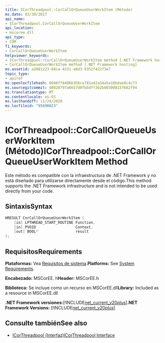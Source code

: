```yaml
---
title: ICorThreadpool::CorCallOrQueueUserWorkItem (Método)
ms.date: 03/30/2017
api_name:
- ICorThreadpool.CorCallOrQueueUserWorkItem
api_location:
- mscoree.dll
api_type:
- COM
f1_keywords:
- CorCallOrQueueUserWorkItem
helpviewer_keywords:
- ICorThreadpool::CorCallOrQueueUserWorkItem method [.NET Framework hosting]
- CorCallOrQueueUserWorkItem method [.NET Framework hosting]
ms.assetid: a2081223-84ca-4331-a8d3-9352f422f3e7
topic_type:
- apiref
ms.openlocfilehash: 6046ff8486b356ca781a42a34a5a18bdae8c4c73
ms.sourcegitcommit: d8020797a6657d0fbbdff362b80300815f682f94
ms.translationtype: MT
ms.contentlocale: es-ES
ms.lasthandoff: 11/24/2020
ms.locfileid: "95690023"
---
```

# <a name="icorthreadpoolcorcallorqueueuserworkitem-method"></a><span data-ttu-id="24edb-102">ICorThreadpool::CorCallOrQueueUserWorkItem (Método)</span><span class="sxs-lookup"><span data-stu-id="24edb-102">ICorThreadpool::CorCallOrQueueUserWorkItem Method</span></span>

<span data-ttu-id="24edb-103">Este método es compatible con la infraestructura de .NET Framework y no está diseñado para utilizarse directamente desde el código.</span><span class="sxs-lookup"><span data-stu-id="24edb-103">This method supports the .NET Framework infrastructure and is not intended to be used directly from your code.</span></span>  
  
## <a name="syntax"></a><span data-ttu-id="24edb-104">Sintaxis</span><span class="sxs-lookup"><span data-stu-id="24edb-104">Syntax</span></span>  
  
```cpp  
HRESULT CorCallOrQueueUserWorkItem (  
    [in] LPTHREAD_START_ROUTINE Function,  
    [in] PVOID                  Context,  
    [out] BOOL*                 result  
);  
```  
  
## <a name="requirements"></a><span data-ttu-id="24edb-105">Requisitos</span><span class="sxs-lookup"><span data-stu-id="24edb-105">Requirements</span></span>  

 <span data-ttu-id="24edb-106">**Plataformas:** Vea [Requisitos de sistema](../../get-started/system-requirements.md).</span><span class="sxs-lookup"><span data-stu-id="24edb-106">**Platforms:** See [System Requirements](../../get-started/system-requirements.md).</span></span>  
  
 <span data-ttu-id="24edb-107">**Encabezado:** MSCorEE. h</span><span class="sxs-lookup"><span data-stu-id="24edb-107">**Header:** MSCorEE.h</span></span>  
  
 <span data-ttu-id="24edb-108">**Biblioteca:** Se incluye como un recurso en MSCorEE.dll</span><span class="sxs-lookup"><span data-stu-id="24edb-108">**Library:** Included as a resource in MSCorEE.dll</span></span>  
  
 <span data-ttu-id="24edb-109">**.NET Framework versiones:**[!INCLUDE[net_current_v20plus](../../../../includes/net-current-v20plus-md.md)]</span><span class="sxs-lookup"><span data-stu-id="24edb-109">**.NET Framework Versions:** [!INCLUDE[net_current_v20plus](../../../../includes/net-current-v20plus-md.md)]</span></span>  
  
## <a name="see-also"></a><span data-ttu-id="24edb-110">Consulte también</span><span class="sxs-lookup"><span data-stu-id="24edb-110">See also</span></span>

- [<span data-ttu-id="24edb-111">ICorThreadpool (Interfaz)</span><span class="sxs-lookup"><span data-stu-id="24edb-111">ICorThreadpool Interface</span></span>](icorthreadpool-interface.md)
